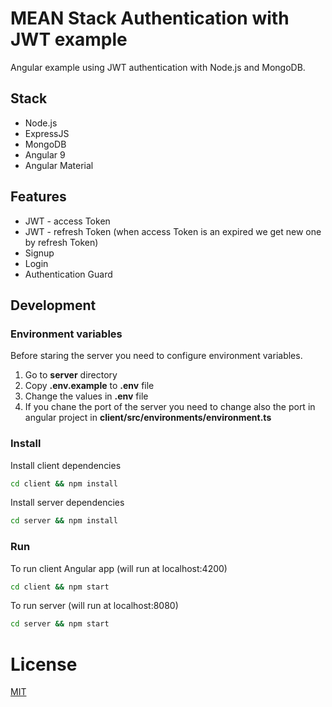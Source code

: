 # MEAN Stack Authentication with JWT example

Angular example using JWT authentication with Node.js and MongoDB.

## Stack

* Node.js
* ExpressJS
* MongoDB
* Angular 9
* Angular Material

## Features

* JWT - access Token
* JWT - refresh Token (when access Token is an expired we get new one by refresh Token)
* Signup
* Login
* Authentication Guard

## Development

### Environment variables

Before staring the server you need to configure environment variables.

1. Go to **server** directory
1. Copy **.env.example** to **.env** file
1. Change the values in **.env** file
1. If you chane the port of the server you need to change also the port in angular project in **client/src/environments/environment.ts**

### Install

Install client dependencies

```bash
cd client && npm install
```

Install server dependencies

```bash
cd server && npm install
```

### Run

To run client Angular app (will run at localhost:4200)

```bash
cd client && npm start
```

To run server (will run at localhost:8080)

```bash
cd server && npm start
```

# License

[MIT](LICENSE)
